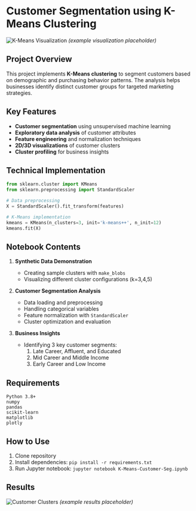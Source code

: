 # Customer Segmentation using K-Means Clustering

![K-Means Visualization](https://i.imgur.com/JhQy3Qp.png) *(example visualization placeholder)*

## Project Overview
This project implements **K-Means clustering** to segment customers based on demographic and purchasing behavior patterns. The analysis helps businesses identify distinct customer groups for targeted marketing strategies.

## Key Features
- **Customer segmentation** using unsupervised machine learning
- **Exploratory data analysis** of customer attributes
- **Feature engineering** and normalization techniques
- **2D/3D visualizations** of customer clusters
- **Cluster profiling** for business insights

## Technical Implementation
```python
from sklearn.cluster import KMeans
from sklearn.preprocessing import StandardScaler

# Data preprocessing
X = StandardScaler().fit_transform(features)

# K-Means implementation
kmeans = KMeans(n_clusters=3, init='k-means++', n_init=12)
kmeans.fit(X)
```

## Notebook Contents
1. **Synthetic Data Demonstration**
   - Creating sample clusters with `make_blobs`
   - Visualizing different cluster configurations (k=3,4,5)

2. **Customer Segmentation Analysis**
   - Data loading and preprocessing
   - Handling categorical variables
   - Feature normalization with `StandardScaler`
   - Cluster optimization and evaluation

3. **Business Insights**
   - Identifying 3 key customer segments:
     1. Late Career, Affluent, and Educated
     2. Mid Career and Middle Income
     3. Early Career and Low Income

## Requirements
```
Python 3.8+
numpy
pandas
scikit-learn
matplotlib
plotly
```

## How to Use
1. Clone repository
2. Install dependencies: `pip install -r requirements.txt`
3. Run Jupyter notebook: `jupyter notebook K-Means-Customer-Seg.ipynb`

## Results
![Customer Clusters](https://i.imgur.com/5X9Qk7L.png) *(example results placeholder)*

